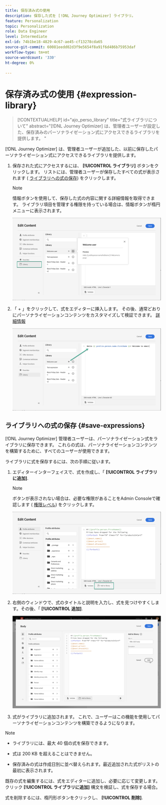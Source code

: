 ```yaml
---
title: 保存済み式の使用
description: 保存した式を [!DNL Journey Optimizer] ライブラリ。
feature: Personalization
topic: Personalization
role: Data Engineer
level: Intermediate
exl-id: 74b1be18-4829-4c67-ae45-cf13278cda65
source-git-commit: 60081eedd02d3f9e5654f8a91f6d486b75953daf
workflow-type: tm+mt
source-wordcount: '330'
ht-degree: 0%

---
```


# 保存済み式の使用 {#expression-library}

>[!CONTEXTUALHELP]
>id="ajo_perso_library"
>title="式ライブラリについて"
>abstract="[!DNL Journey Optimizer] は、管理者ユーザーが設定した、保存済みのパーソナライゼーション式にアクセスできるライブラリを提供します。 "

[!DNL Journey Optimizer] は、管理者ユーザーが追加した、以前に保存したパーソナライゼーション式にアクセスできるライブラリを提供します。

1. 保存された式にアクセスするには、 **[!UICONTROL ライブラリ]** ボタンをクリックします。 リストには、管理者ユーザーが保存したすべての式が表示されます ( [ライブラリへの式の保存](#save-expressions)) をクリックします。

   >[!NOTE]
   >
   >情報ボタンを使用して、保存した式の内容に関する詳細情報を取得できます。 ライブラリ項目を管理する権限を持っている場合は、情報ボタンが楕円メニューに表示されます。

   ![](assets/library-list.png)

1. 「 + 」をクリックして、式をエディターに挿入します。 その後、通常どおりにパーソナライゼーションコンテンツをカスタマイズして検証できます。 [詳細情報](../personalization/personalization-build-expressions.md)

   ![](assets/library-add.png)

## ライブラリへの式の保存 {#save-expressions}

[!DNL Journey Optimizer] 管理者ユーザーは、パーソナライゼーション式をライブラリに保存できます。 これらの式は、パーソナライゼーションコンテンツを構築するために、すべてのユーザーが使用できます。

ライブラリに式を保存するには、次の手順に従います。

1. エディターインターフェイスで、式を作成し、「 **[!UICONTROL ライブラリに追加]**.

   >[!NOTE]
   >
   >ボタンが表示されない場合は、必要な権限があることをAdmin Consoleで確認します ( [権限レベル](../administration/high-low-permissions.md)) をクリックします。

   ![](assets/library-save.png)

1. 右側のウィンドウで、式のタイトルと説明を入力し、式を見つけやすくします。その後、「 **[!UICONTROL 追加]**.

   ![](assets/add-expression.png)

1. 式がライブラリに追加されます。 これで、ユーザーはこの機能を使用してパーソナライゼーションコンテンツを構築できるようになります。


>[!NOTE]
>
>* ライブラリには、最大 40 個の式を保存できます。
>
>* 式は 200 KB を超えることはできません。
>
>* 保存済みの式は作成日別に並べ替えられます。最近追加された式がリストの最初に表示されます。



既存の式を編集するには、式をエディターに追加し、必要に応じて変更します。 クリック **[!UICONTROL ライブラリに追加]** 構文を検証し、式を保存する場合。

式を削除するには、楕円形ボタンをクリックし、 **[!UICONTROL 削除]**.
